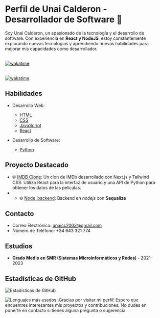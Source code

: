 # Perfil de Unai Calderon - Desarrollador de Software 👋

Soy Unai Calderon, un apasionado de la tecnología y el desarrollo de software. Con experiencia en **React y NodeJS**, estoy constantemente explorando nuevas tecnologías y aprendiendo nuevas habilidades para mejorar mis capacidades como desarrollador.


<br><a href="https://wakatime.com/badge/github/unaiccz/Proyecto-ec-diw"><img src="https://wakatime.com/badge/github/unaiccz/Proyecto-ec-diw.svg" alt="wakatime"></a>

<br> <a href="https://wakatime.com/badge/github/unaiccz/Clase_react_Blue_Edition"><img src="https://wakatime.com/badge/github/unaiccz/Clase_react_Blue_Edition.svg" alt="wakatime"></a>
## Habilidades

- Desarrollo Web:
  - [HTML](https://developer.mozilla.org/en-US/docs/Web/HTML)
  - [CSS](https://developer.mozilla.org/en-US/docs/Web/CSS)
  - [JavaScript](https://developer.mozilla.org/en-US/docs/Web/JavaScript)
  - [React](https://reactjs.org/)

- Desarrollo de Software:
  - [Python](https://www.python.org/)

## Proyecto Destacado

- 🌐 [IMDB Clone](https://github.com/unaiccz/idmb): Un clon de IMDb desarrollado con Next.js y Tailwind CSS. Utiliza React para la interfaz de usuario y una API de Python para obtener los datos de las películas.
- - 🌐 [Node_backend](https://github.com/unaiccz/node_backend): Backend en *nodejs* con **Sequalize**



## Contacto

- Correo Electrónico: [unaicc2003@gmail.com](mailto:unaicc2003@gmail.com)
- Número de Teléfono: +34 643 321 774


## Estudios

- **Grado Medio en SMR (Sistemas Microinformáticos y Redes)** - 2021-2023
## Estadísticas de GitHub

![Estadísticas de GitHub](https://github-readme-stats.vercel.app/api?username=unaiccz&show_icons=true&theme=radical)


![Lenguajes más usados](https://github-readme-stats.vercel.app/api/top-langs/?username=unaiccz&layout=compact&theme=radical)
¡Gracias por visitar mi perfil! Espero que encuentres interesantes mis proyectos y contribuciones. No dudes en ponerte en contacto si tienes alguna pregunta o sugerencia.
